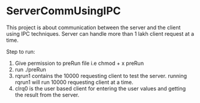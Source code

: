 # ServerCommUsingIPC
This project is about communication between the server and the client using IPC techniques.  Server can handle more than 1 lakh client request at a time.

Step to run:
1. Give permission to preRun file i.e chmod + x preRun
2. run ./preRun
3. rqrun1 contains the 10000 requesting client to test the server. running rqrun1 will run 10000 requesting client at a time.
4. clrq0 is the user based client for entering the user values and getting the result from the server.


